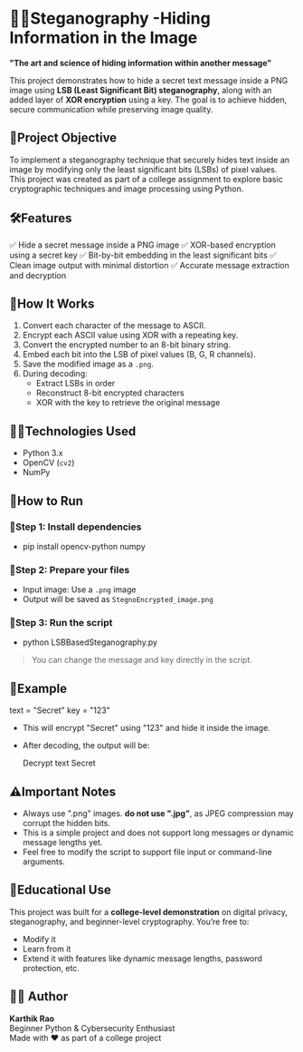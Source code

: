 # 🕵️‍♂️Steganography -Hiding Information in the Image

**"The art and science of hiding information within another message"**

This project demonstrates how to hide a secret text message inside a PNG image using **LSB (Least Significant Bit) steganography**, along with an added layer of **XOR encryption** using a key. The goal is to achieve hidden, secure communication while preserving image quality.

## 🎯Project Objective

To implement a steganography technique that securely hides text inside an image by modifying only the least significant bits (LSBs) of pixel values. This project was created as part of a college assignment to explore basic cryptographic techniques and image processing using Python.

## 🛠️Features

✅ Hide a secret message inside a PNG image
✅ XOR-based encryption using a secret key
✅ Bit-by-bit embedding in the least significant bits
✅ Clean image output with minimal distortion
✅ Accurate message extraction and decryption

## 🧠How It Works

1. Convert each character of the message to ASCII.
2. Encrypt each ASCII value using XOR with a repeating key.
3. Convert the encrypted number to an 8-bit binary string.
4. Embed each bit into the LSB of pixel values (B, G, R channels).
5. Save the modified image as a `.png`.
6. During decoding:
   - Extract LSBs in order
   - Reconstruct 8-bit encrypted characters
   - XOR with the key to retrieve the original message

 
## 🧑‍💻Technologies Used

- Python 3.x
- OpenCV (`cv2`)
- NumPy


## 🚀How to Run

### 🔧Step 1: Install dependencies

  - pip install opencv-python numpy

### 📂Step 2: Prepare your files

   - Input image: Use a `.png` image
   - Output will be saved as `StegnoEncrypted_image.png`

### 🧾Step 3: Run the script

   - python LSBBasedSteganography.py

> You can change the message and key directly in the script.


## 🔑Example

text = "Secret"
key = "123"

- This will encrypt "Secret" using "123" and hide it inside the image.
- After decoding, the output will be:
  
  Decrypt text Secret


## ⚠️Important Notes

- Always use ".png" images. **do not use ".jpg"**, as JPEG compression may corrupt the hidden bits.
- This is a simple project and does not support long messages or dynamic message lengths yet.
- Feel free to modify the script to support file input or command-line arguments.

  
## 📌Educational Use

This project was built for a **college-level demonstration** on digital privacy, steganography, and beginner-level cryptography. You’re free to:
- Modify it
- Learn from it
- Extend it with features like dynamic message lengths, password protection, etc.


## 🙋‍♂️ Author

**Karthik Rao**  
Beginner Python & Cybersecurity Enthusiast  
Made with ❤️ as part of a college project
